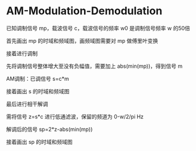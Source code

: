 # AM-Modulation-Demodulation
已知调制信号 mp，载波信号 c，载波信号的频率 w0 是调制信号频率 w 的50倍

首先画出 mp 的时域和频域图，画频域图需要对 mp 做傅里叶变换

接着进行调制

先将调制信号整体增大至没有负幅值，需要加上 abs(min(mp))，得到信号 m

AM调制：已调信号 s=c*m

接着画出 s 的时域和频域图

最后进行相干解调

需将信号 z=s*c 进行低通滤波，保留的频道为 0-w/2/pi Hz

解调后的信号 sp=2*z-abs(min(mp))

接着画出 sp 的时域和频域图
